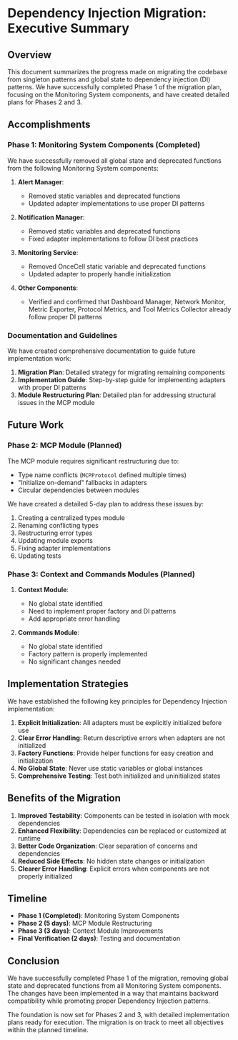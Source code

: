 # Dependency Injection Migration: Executive Summary

## Overview

This document summarizes the progress made on migrating the codebase from singleton patterns and global state to dependency injection (DI) patterns. We have successfully completed Phase 1 of the migration plan, focusing on the Monitoring System components, and have created detailed plans for Phases 2 and 3.

## Accomplishments

### Phase 1: Monitoring System Components (Completed)

We have successfully removed all global state and deprecated functions from the following Monitoring System components:

1. **Alert Manager**:
   - Removed static variables and deprecated functions
   - Updated adapter implementations to use proper DI patterns

2. **Notification Manager**:
   - Removed static variables and deprecated functions
   - Fixed adapter implementations to follow DI best practices

3. **Monitoring Service**:
   - Removed OnceCell static variable and deprecated functions
   - Updated adapter to properly handle initialization

4. **Other Components**:
   - Verified and confirmed that Dashboard Manager, Network Monitor, Metric Exporter, Protocol Metrics, and Tool Metrics Collector already follow proper DI patterns

### Documentation and Guidelines

We have created comprehensive documentation to guide future implementation work:

1. **Migration Plan**: Detailed strategy for migrating remaining components
2. **Implementation Guide**: Step-by-step guide for implementing adapters with proper DI patterns
3. **Module Restructuring Plan**: Detailed plan for addressing structural issues in the MCP module

## Future Work

### Phase 2: MCP Module (Planned)

The MCP module requires significant restructuring due to:
- Type name conflicts (`MCPProtocol` defined multiple times)
- "Initialize on-demand" fallbacks in adapters
- Circular dependencies between modules

We have created a detailed 5-day plan to address these issues by:
1. Creating a centralized types module
2. Renaming conflicting types
3. Restructuring error types
4. Updating module exports
5. Fixing adapter implementations
6. Updating tests

### Phase 3: Context and Commands Modules (Planned)

1. **Context Module**:
   - No global state identified
   - Need to implement proper factory and DI patterns
   - Add appropriate error handling

2. **Commands Module**:
   - No global state identified
   - Factory pattern is properly implemented
   - No significant changes needed

## Implementation Strategies

We have established the following key principles for Dependency Injection implementation:

1. **Explicit Initialization**: All adapters must be explicitly initialized before use
2. **Clear Error Handling**: Return descriptive errors when adapters are not initialized
3. **Factory Functions**: Provide helper functions for easy creation and initialization
4. **No Global State**: Never use static variables or global instances
5. **Comprehensive Testing**: Test both initialized and uninitialized states

## Benefits of the Migration

1. **Improved Testability**: Components can be tested in isolation with mock dependencies
2. **Enhanced Flexibility**: Dependencies can be replaced or customized at runtime
3. **Better Code Organization**: Clear separation of concerns and dependencies
4. **Reduced Side Effects**: No hidden state changes or initialization
5. **Clearer Error Handling**: Explicit errors when components are not properly initialized

## Timeline

- **Phase 1 (Completed)**: Monitoring System Components
- **Phase 2 (5 days)**: MCP Module Restructuring
- **Phase 3 (3 days)**: Context Module Improvements
- **Final Verification (2 days)**: Testing and documentation

## Conclusion

We have successfully completed Phase 1 of the migration, removing global state and deprecated functions from all Monitoring System components. The changes have been implemented in a way that maintains backward compatibility while promoting proper Dependency Injection patterns.

The foundation is now set for Phases 2 and 3, with detailed implementation plans ready for execution. The migration is on track to meet all objectives within the planned timeline. 